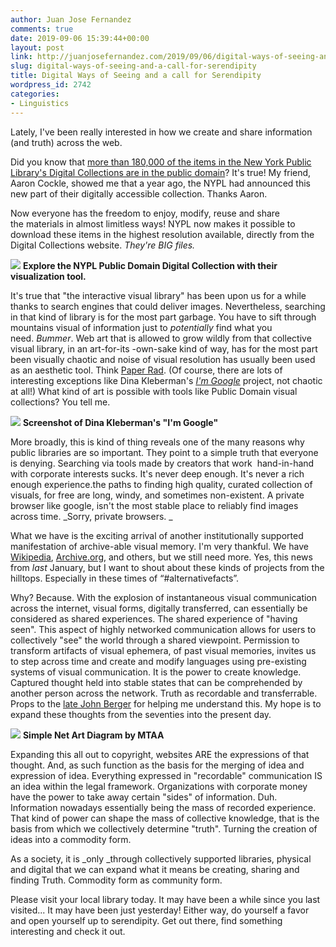```yaml
---
author: Juan Jose Fernandez
comments: true
date: 2019-09-06 15:39:44+00:00
layout: post
link: http://juanjosefernandez.com/2019/09/06/digital-ways-of-seeing-and-a-call-for-serendipity/
slug: digital-ways-of-seeing-and-a-call-for-serendipity
title: Digital Ways of Seeing and a call for Serendipity
wordpress_id: 2742
categories:
- Linguistics
---
```


Lately, I've been really interested in how we create and share information (and truth) across the web.

Did you know that [more than 180,000 of the items in the New York Public Library's Digital Collections are in the public domain](https://www.nypl.org/research/collections/digital-collections/public-domain)? It's true! My friend, Aaron Cockle, showed me that a year ago, the NYPL had announced this new part of their digitally accessible collection. Thanks Aaron.

Now everyone has the freedom to enjoy, modify, reuse and share the materials in almost limitless ways! NYPL now makes it possible to download these items in the highest resolution available, directly from the Digital Collections website. _They're BIG files._

[![](http://comicsworkbook.com/wp-content/uploads/2017/01/pd_banner_magnified_0.png)](http://comicsworkbook.com/wp-content/uploads/2017/01/pd_banner_magnified_0.png) **Explore the NYPL Public Domain Digital Collection with their visualization tool.**


It's true that "the interactive visual library" has been upon us for a while thanks to search engines that could deliver images. Nevertheless, searching in that kind of library is for the most part garbage. You have to sift through mountains visual of information just to _potentially_ find what you need. _Bummer_. Web art that is allowed to grow wildly from that collective visual library, in an art-for-its -own-sake kind of way, has for the most part been visually chaotic and noise of visual resolution has usually been used as an aesthetic tool. Think [Paper Rad](https://www.youtube.com/watch?v=gLHOeCK3QBI). (Of course, there are lots of interesting exceptions like Dina Kleberman's [_I'm Google_](http://dinakelberman.tumblr.com/) project, not chaotic at all!) What kind of art is possible with tools like Public Domain visual collections? You tell me.


[![](http://comicsworkbook.com/wp-content/uploads/2017/01/dina-1.jpg)](http://comicsworkbook.com/wp-content/uploads/2017/01/dina-1.jpg) **Screenshot of Dina Kleberman's "I'm Google"**

More broadly, this is kind of thing reveals one of the many reasons why public libraries are so important. They point to a simple truth that everyone is denying. Searching via tools made by creators that work  hand-in-hand with corporate interests sucks. It's never deep enough. It's never a rich enough experience.the paths to finding high quality, curated collection of visuals, for free are long, windy, and sometimes non-existent. A private browser like google, isn't the most stable place to reliably find images across time. _Sorry, private browsers. _


What we have is the exciting arrival of another institutionally supported manifestation of archive-able visual memory. I'm very thankful. We have [Wikipedia](https://www.wikipedia.org/), [Archive.org](https://archive.org/), and others, but we still need more. Yes, this news from _last_ January, but I want to shout about these kinds of projects from the hilltops. Especially in these times of “#alternativefacts”.




Why? Because.
With the explosion of instantaneous visual communication across the internet, visual forms, digitally transferred, can essentially be considered as shared experiences. The shared experience of "having seen". This aspect of highly networked communication allows for users to collectively "see" the world through a shared viewpoint. Permission to transform artifacts of visual ephemera, of past visual memories, invites us to step across time and create and modify languages using pre-existing systems of visual communication. It is the power to create knowledge. Captured thought held into stable states that can be comprehended by another person across the network. Truth as recordable and transferrable. Props to the [late John Berger](https://www.youtube.com/watch?v=0pDE4VX_9Kk) for helping me understand this. My hope is to expand these thoughts from the seventies into the present day.


[![](http://comicsworkbook.com/wp-content/uploads/2017/01/netartdiagram.gif)](http://http://www.mtaa.net/mtaaRR/off-line_art/snad.html.com/wp-content/uploads/2017/01/netartdiagram.gif) **Simple Net Art Diagram by MTAA**


Expanding this all out to copyright, websites ARE the expressions of that thought. And, as such function as the basis for the merging of idea and expression of idea. Everything expressed in "recordable" communication IS an idea within the legal framework. Organizations with corporate money have the power to take away certain "sides" of information. Duh. Information nowadays essentially being the mass of recorded experience. That kind of power can shape the mass of collective knowledge, that is the basis from which we collectively determine "truth". Turning the creation of ideas into a commodity form.




As a society, it is _only _through collectively supported libraries, physical and digital that we can expand what it means be creating, sharing and finding Truth. Commodity form as community form.


Please visit your local library today. It may have been a while since you last visited... It may have been just yesterday! Either way, do yourself a favor and open yourself up to serendipity. Get out there, find something interesting and check it out.
